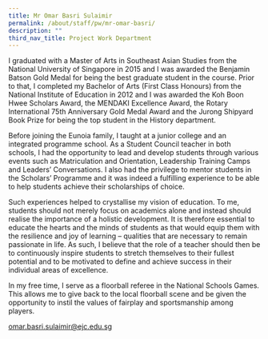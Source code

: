 ```yaml
---
title: Mr Omar Basri Sulaimir
permalink: /about/staff/pw/mr-omar-basri/
description: ""
third_nav_title: Project Work Department
---
```



I graduated with a Master of Arts in Southeast Asian Studies from the National University of Singapore in 2015 and I was awarded the Benjamin Batson Gold Medal for being the best graduate student in the course. Prior to that, I completed my Bachelor of Arts (First Class Honours) from the National Institute of Education in 2012 and I was awarded the Koh Boon Hwee Scholars Award, the MENDAKI Excellence Award, the Rotary International 75th Anniversary Gold Medal Award and the Jurong Shipyard Book Prize for being the top student in the History department.

Before joining the Eunoia family, I taught at a junior college and an integrated programme school. As a Student Council teacher in both schools, I had the opportunity to lead and develop students through various events such as Matriculation and Orientation, Leadership Training Camps and Leaders’ Conversations. I also had the privilege to mentor students in the Scholars’ Programme and it was indeed a fulfilling experience to be able to help students achieve their scholarships of choice.

Such experiences helped to crystallise my vision of education. To me, students should not merely focus on academics alone and instead should realise the importance of a holistic development. It is therefore essential to educate the hearts and the minds of students as that would equip them with the resilience and joy of learning – qualities that are necessary to remain passionate in life. As such, I believe that the role of a teacher should then be to continuously inspire students to stretch themselves to their fullest potential and to be motivated to define and achieve success in their individual areas of excellence.

In my free time, I serve as a floorball referee in the National Schools Games. This allows me to give back to the local floorball scene and be given the opportunity to instil the values of fairplay and sportsmanship among players.

[omar.basri.sulaimir@ejc.edu.sg](mailto:omar.basri.sulaimir@ejc.edu.sg)